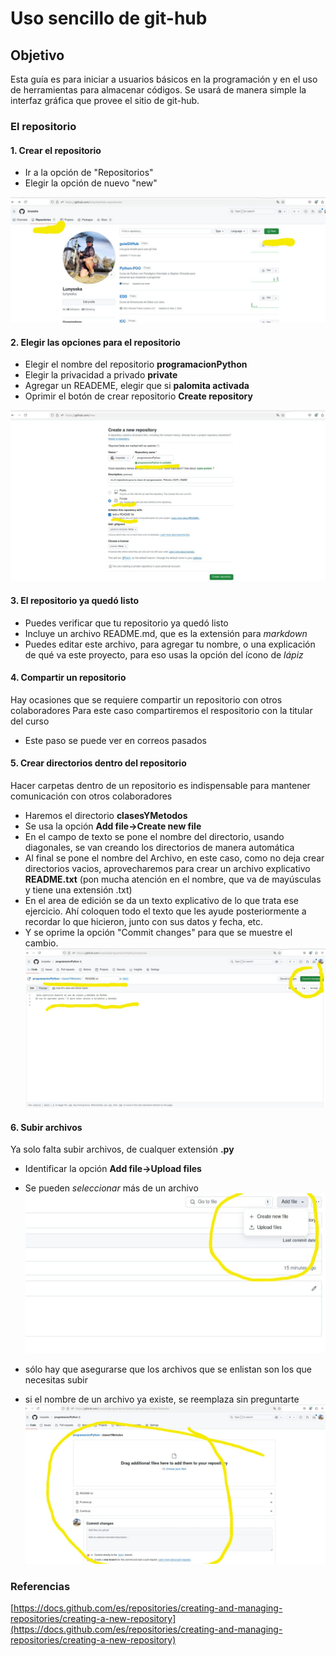 # Uso sencillo de git-hub 

## Objetivo 
Esta guía es para iniciar a usuarios básicos en la programación y en el uso de herramientas para almacenar códigos.
Se usará de manera simple la interfaz gráfica que provee el sitio de git-hub.

### El repositorio

#### 1. Crear el repositorio
- Ir a la opción de "Repositorios"
- Elegir la opción de nuevo "new"

![](creandoRepositorio.jpeg) 

#### 2. Elegir las opciones para el repositorio
- Elegir el nombre del repositorio **programacionPython**
- Elegir la privacidad a privado **private**
- Agregar un READEME, elegir que si **palomita activada**
- Oprimir el botón de crear repositorio **Create repository**

![](opcionesRepositorio.jpeg)

#### 3. El repositorio ya quedó listo
- Puedes verificar que tu repositorio ya quedó listo
- Incluye un archivo README.md, que es la extensión para *markdown*
- Puedes editar este archivo, para agregar tu nombre, o una explicación de qué va este proyecto, para eso usas la opción del ícono de *lápiz*

#### 4. Compartir un repositorio
Hay ocasiones que se requiere compartir un repositorio con otros colaboradores
Para este caso compartiremos el respositorio con la titular del curso
- Este paso se puede ver en correos pasados

#### 5. Crear directorios dentro del repositorio
Hacer carpetas dentro de un repositorio es indispensable para mantener comunicación con otros colaboradores
- Haremos el directorio **clasesYMetodos**
- Se usa la opción **Add file->Create new file**
- En el campo de texto se pone el nombre del directorio, usando diagonales, se van creando los directorios de manera automática
- Al final se pone el nombre del Archivo, en este caso, como no deja crear directorios vacios, aprovecharemos para crear un archivo explicativo **README.txt** (pon mucha atención en el nombre, que va de mayúsculas y tiene una extensión .txt)
- En el area de edición se da un texto explicativo de lo que trata ese ejercicio. Ahí coloquen todo el texto que les ayude posteriormente a recordar lo que hicieron, junto con sus datos y fecha, etc.
- Y se oprime la opción "Commit changes" para que se muestre el cambio.
![](directoriosRepositorio.jpeg)

#### 6. Subir archivos
Ya solo falta subir archivos, de cualquer extensión **.py**
- Identificar la opción **Add file->Upload files**
- Se pueden *seleccionar* más de un archivo
![](archivosRepositorio.jpeg)

- sólo hay que asegurarse que los archivos que se enlistan son los que necesitas subir
- si el nombre de un archivo ya existe, se reemplaza sin preguntarte
![](seleccionadosRepositorio.jpeg)

### Referencias

[https://docs.github.com/es/repositories/creating-and-managing-repositories/creating-a-new-repository](https://docs.github.com/es/repositories/creating-and-managing-repositories/creating-a-new-repository)

  
